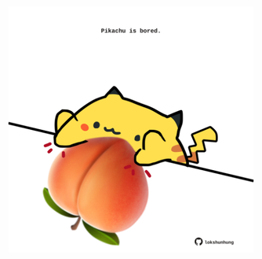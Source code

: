<!-- built at 24/10/2022, 24:03:30 UTC -->
<p align="center">
  <img width="500" height="500" src="./ReadmeImage.svg">
</p>
